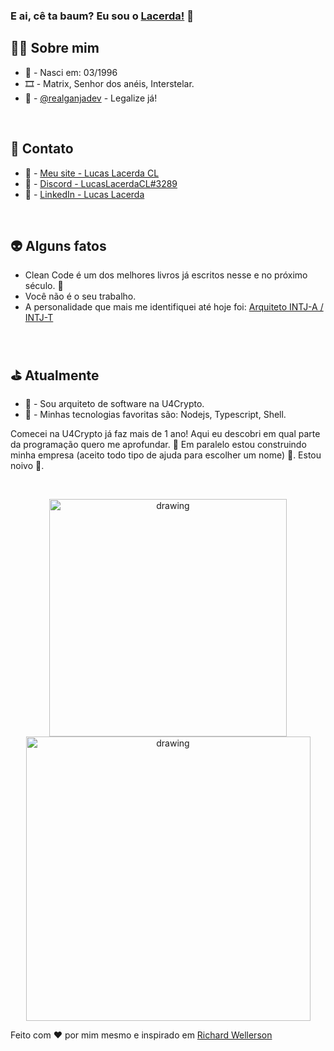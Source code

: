 ### E ai, cê ta baum? Eu sou o [Lacerda!](https://lucaslacerdacl.com/home) 👋

## 🧙‍♂️ Sobre mim
* 👶 - Nasci em: 03/1996
* 🎞️ - Matrix, Senhor dos anéis, Interstelar.
* 🍁 - <a href="https://twitter.com/realganjadev" target="_blank">@realganjadev</a> - Legalize já!

<br />

## 🤖 Contato
* 📕 - <a href="https://lucaslacerdacl.com/home" target="_blank">Meu site - Lucas Lacerda CL</a>
* 📗 - <a href="https://discordapp.com/users/252890628755554304" target="_blank">Discord - LucasLacerdaCL#3289</a>
* 📘 - <a href="https://www.linkedin.com/in/lucaslacerdacl/" target="_blank">LinkedIn - Lucas Lacerda</a>

<br />

## 👽 Alguns fatos
* Clean Code é um dos melhores livros já escritos nesse e no próximo século. 🍹
* Você não é o seu trabalho.
* A personalidade que mais me identifiquei até hoje foi: <a href="https://www.16personalities.com/br/personalidade-intj" target="_blank">Arquiteto INTJ-A / INTJ-T</a>

<br />

## ⛳ Atualmente
* 💜 - Sou arquiteto de software na U4Crypto.
* 🎩 - Minhas tecnologias favoritas são: Nodejs, Typescript, Shell.

Comecei na U4Crypto já faz mais de 1 ano! Aqui eu descobri em qual parte da programação quero me aprofundar. 💟
Em paralelo estou construindo minha empresa (aceito todo tipo de ajuda para escolher um nome) 💯.
Estou noivo 💍.

<br />

<p align="center">
  <img src="https://github-readme-stats.vercel.app/api/top-langs/?username=lucaslacerdacl&layout=compact&theme=dark" alt="drawing" width="380"/>
  <img src="https://github-readme-stats.vercel.app/api?username=lucaslacerdacl&show_icons=true&theme=dark" alt="drawing" width="455"/>
</p>

Feito com ❤️ por mim mesmo e inspirado em <a href="https://github.com/richardwellerson" target="_blank">Richard Wellerson</a>
